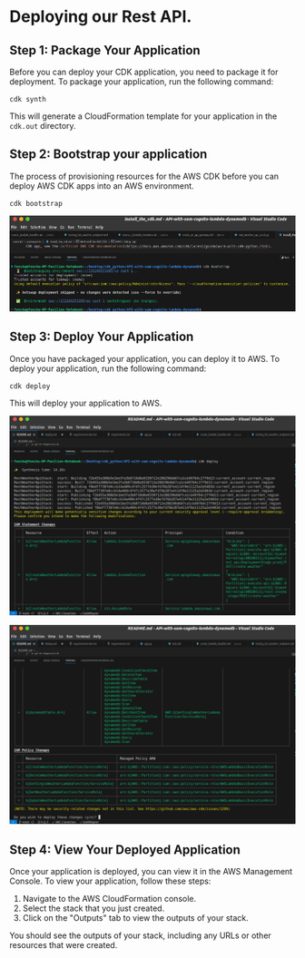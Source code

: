# Deploying our Rest API.

## Step 1: Package Your Application

Before you can deploy your CDK application, you need to package it for deployment. To package your application, run the following command:

```
cdk synth
```

This will generate a CloudFormation template for your application in the `cdk.out` directory.
## Step 2: Bootstrap your application

The process of provisioning resources for the AWS CDK before you can deploy AWS CDK apps into an AWS environment.

```
cdk bootstrap
```

![alt text](/assets/cdk_b.png)
## Step 3: Deploy Your Application

Once you have packaged your application, you can deploy it to AWS. To deploy your application, run the following command:

```
cdk deploy
```

This will deploy your application to AWS.

![alt text](/assets/cdk_d1.png)

![alt text](/assets/cdk_d2.png)


## Step 4: View Your Deployed Application

Once your application is deployed, you can view it in the AWS Management Console. To view your application, follow these steps:

1. Navigate to the AWS CloudFormation console.
2. Select the stack that you just created.
3. Click on the "Outputs" tab to view the outputs of your stack.

You should see the outputs of your stack, including any URLs or other resources that were created.